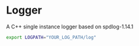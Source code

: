 # Logger
A C++ single instance logger based on spdlog-1.14.1

```bash
export LOGPATH="YOUR_LOG_PATH/log"
```